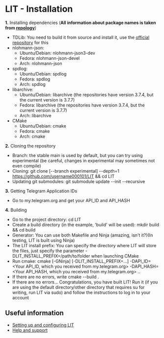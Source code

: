 # LIT - Installation

**1.** Installing dependencies (**All information about package names is taken from [repology](https://repology.org)**)

 - TDLib: You need to build it from source and install it, use the [official repository](https://github.com/tdlib/td) for this
 - nlohmann-json: 
   - Ubuntu/Debian: nlohmann-json3-dev
   - Fedora: nlohmann-json-devel
   - Arch: nlohmann-json
 - spdlog:
   - Ubuntu/Debian: spdlog
   - Fedora: spdlog
   - Arch: spdlog
 - libarchive:
   - Ubuntu/Debian: libarchive (the repositories have version 3.7.4, but the current version is 3.7.7)
   - Fedora: libarchive (the repositories have version 3.7.4, but the current version is 3.7.7)
   - Arch: libarchive
 - CMake
   - Ubuntu/Debian: cmake
   - Fedora: cmake
   - Arch: cmake

**2.**  Cloning the repository

- Branch: the stable main is used by default, but you can try using experimental (be careful, changes in experimental may sometimes not even compile)
- Cloning: git clone [--branch experimental] --depth=1 https://github.com/username000101/LIT && cd LIT
- Updating git submodules: git submodule update --init --recursive

**3.** Getting Telegram Application IDs

- Go to my.telegram.org and get your API_ID and API_HASH

**4.** Building

- Go to the project directory: cd LIT
- Create a build directory (in the example, 'build' will be used): mkdir build && cd build
- Generator: You can use both Makefile and Ninja (amazing, isn't it?)(In testing, LIT is built using Ninja)
- The LIT install prefix: You can specify the directory where LIT will store the files, just specify the parameter -DLIT_INSTALL_PREFIX=/path/to/folder when launching CMake
- Run cmake: cmake [-GNinja] [-DLIT_INSTALL_PREFIX=...] -DAPI_ID=<Your API_ID, which you received from my.telegram.org> -DAPI_HASH=<Your API_HASH, which you received from my.telegram.org> ..
- If there are no errors, write cmake --build . 
- If there are no errors... Congratulations, you have built LIT! Run it (if you are using the default directory/other directory that requires su for writing, run LIT via sudo) and follow the instructions to log in to your account



## Useful information

- [Setting up and configuring LIT](https://github.com/username000101/LIT/tree/main/readme's/CONFIGURING.md)
- [Help and support](https://github.com/username000101/LIT/tree/main/readme's/HELP.md)
